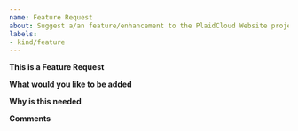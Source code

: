 ```yaml
---
name: Feature Request
about: Suggest a/an feature/enhancement to the PlaidCloud Website project
labels:
- kind/feature
---
```

**This is a Feature Request**

<!-- Please only use this template for submitting feature/enhancement requests -->
<!-- See https://plaidcloud.com/docs/contribute/start/ for guidance on writing an actionable issue description. -->

**What would you like to be added**
<!-- Describe as precisely as possible how this feature/enhancement should work from the user perspective. What should be changed, etc. -->

**Why is this needed**

**Comments**
<!-- Any additional related comments that might help. Drawings/mockups would be extremely helpful (if required). -->
